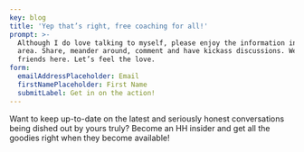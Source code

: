 ```yaml
---
key: blog
title: 'Yep that’s right, free coaching for all!'
prompt: >-
  Although I do love talking to myself, please enjoy the information in this
  area. Share, meander around, comment and have kickass discussions. We are all
  friends here. Let’s feel the love.
form:
  emailAddressPlaceholder: Email
  firstNamePlaceholder: First Name
  submitLabel: Get in on the action!
---
```

Want to keep up-to-date on the latest and seriously honest conversations being dished out by yours truly? Become an HH insider and get all the goodies right when they become available!
